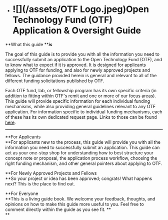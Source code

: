 * # ![](/assets/OTF Logo.jpeg)Open Technology Fund \(OTF\) Application & Oversight Guide

**What this guide **_**is**_

The goal of this guide is to provide you with all the information you need to successfully submit an application to the Open Technology Fund \(OTF\), and to know what to expect if it is approved. It is designed for applicants applying to OTF for funding, and also for newly approved projects and fellows. The guidance provided herein is general and relevant to all of the different funding solicitations published by OTF.

Each OTF fund, lab, or fellowship program has its own specific criteria \(in addition to fitting within OTF's remit and one or more of our focus areas\). This guide will provide specific information for each individual funding mechanisms, while also providing general guidelines relevant to any OTF application. For information specific to individual funding mechanisms, each of these has its own dedicated request page. Links to those can be found [here](https://www.opentech.fund/requests).

---

**For Applicants  
**For applicants new to the process, this guide will provide you with all the information you need to successfully submit an application. This guide can act as your one-stop shop for understanding how to best structure your concept note or proposal, the application process workflow, choosing the right funding mechanism, and other general pointers about applying to OTF.

**For Newly Approved Projects and Fellows  
**So your project or idea has been approved; congrats! What happens next? This is the place to find out.

**For Everyone   
**This is a living guide book. We welcome your feedback, thoughts, and opinions on how to make this guide more useful to you. Feel free to comment directly within the guide as you see fit. **  
**

